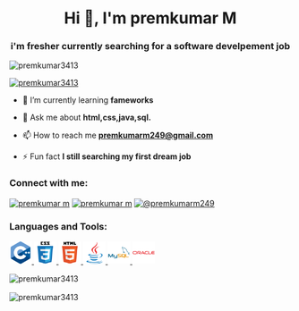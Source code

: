 <h1 align="center">Hi 👋, I'm premkumar M</h1>
<h3 align="center">i'm fresher currently searching for a software develpement job</h3>

<p align="left"> <img src="https://komarev.com/ghpvc/?username=premkumar3413&label=Profile%20views&color=0e75b6&style=flat" alt="premkumar3413" /> </p>

<p align="left"> <a href="https://github.com/ryo-ma/github-profile-trophy"><img src="https://github-profile-trophy.vercel.app/?username=premkumar3413" alt="premkumar3413" /></a> </p>

- 🌱 I’m currently learning **fameworks**

- 💬 Ask me about **html,css,java,sql.**

- 📫 How to reach me **premkumarm249@gmail.com**

- ⚡ Fun fact **I still searching my first dream job**

<h3 align="left">Connect with me:</h3>
<p align="left">
<a href="https://linkedin.com/in/premkumar m" target="blank"><img align="center" src="https://raw.githubusercontent.com/rahuldkjain/github-profile-readme-generator/master/src/images/icons/Social/linked-in-alt.svg" alt="premkumar m" height="30" width="40" /></a>
<a href="https://www.hackerrank.com/premkumar m" target="blank"><img align="center" src="https://raw.githubusercontent.com/rahuldkjain/github-profile-readme-generator/master/src/images/icons/Social/hackerrank.svg" alt="premkumar m" height="30" width="40" /></a>
<a href="https://www.hackerearth.com/@premkumarm249" target="blank"><img align="center" src="https://raw.githubusercontent.com/rahuldkjain/github-profile-readme-generator/master/src/images/icons/Social/hackerearth.svg" alt="@premkumarm249" height="30" width="40" /></a>
</p>

<h3 align="left">Languages and Tools:</h3>
<p align="left"> <a href="https://www.w3schools.com/cpp/" target="_blank" rel="noreferrer"> <img src="https://raw.githubusercontent.com/devicons/devicon/master/icons/cplusplus/cplusplus-original.svg" alt="cplusplus" width="40" height="40"/> </a> <a href="https://www.w3schools.com/css/" target="_blank" rel="noreferrer"> <img src="https://raw.githubusercontent.com/devicons/devicon/master/icons/css3/css3-original-wordmark.svg" alt="css3" width="40" height="40"/> </a> <a href="https://www.w3.org/html/" target="_blank" rel="noreferrer"> <img src="https://raw.githubusercontent.com/devicons/devicon/master/icons/html5/html5-original-wordmark.svg" alt="html5" width="40" height="40"/> </a> <a href="https://www.java.com" target="_blank" rel="noreferrer"> <img src="https://raw.githubusercontent.com/devicons/devicon/master/icons/java/java-original.svg" alt="java" width="40" height="40"/> </a> <a href="https://www.mysql.com/" target="_blank" rel="noreferrer"> <img src="https://raw.githubusercontent.com/devicons/devicon/master/icons/mysql/mysql-original-wordmark.svg" alt="mysql" width="40" height="40"/> </a> <a href="https://www.oracle.com/" target="_blank" rel="noreferrer"> <img src="https://raw.githubusercontent.com/devicons/devicon/master/icons/oracle/oracle-original.svg" alt="oracle" width="40" height="40"/> </a> </p>

<p><img align="center" src="https://github-readme-stats.vercel.app/api/top-langs?username=premkumar3413&show_icons=true&locale=en&layout=compact" alt="premkumar3413" /></p>

<p><img align="center" src="https://github-readme-streak-stats.herokuapp.com/?user=premkumar3413&" alt="premkumar3413" /></p>

